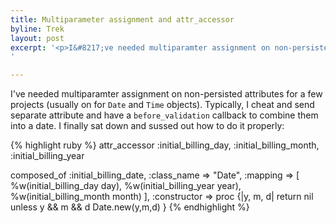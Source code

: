 ```yaml
---
title: Multiparameter assignment and attr_accessor
byline: Trek
layout: post
excerpt: '<p>I&#8217;ve needed multiparamter assignment on non-persisted attributes for a few projects (usually on for <code>Date</code> and <code>Time</code> objects). Typically,  I cheat and send separate attribute and have a <code>before_validation</code> callback to combine them into a date. I finally sat down and sussed out how to do it properly...</p>
'

---
```

I've needed multiparamter assignment on non-persisted attributes for a few projects (usually on for `Date` and `Time` objects). Typically,  I cheat and send separate attribute and have a `before_validation` callback to combine them into a date. I finally sat down and sussed out how to do it properly:


{% highlight ruby %}
attr_accessor :initial_billing_day, 
              :initial_billing_month, 
              :initial_billing_year
              
composed_of :initial_billing_date, 
  :class_name => "Date", 
  :mapping => [
    %w(initial_billing_day day), 
    %w(initial_billing_year year), 
    %w(initial_billing_month month)
  ],
  :constructor => proc {|y, m, d|
    return nil unless y && m && d
    Date.new(y,m,d)
  }
{% endhighlight %}